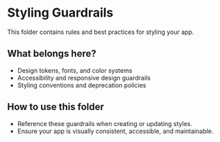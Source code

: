 # Styling Guardrails

This folder contains rules and best practices for styling your app.

## What belongs here?
- Design tokens, fonts, and color systems
- Accessibility and responsive design guardrails
- Styling conventions and deprecation policies

## How to use this folder
- Reference these guardrails when creating or updating styles.
- Ensure your app is visually consistent, accessible, and maintainable.
